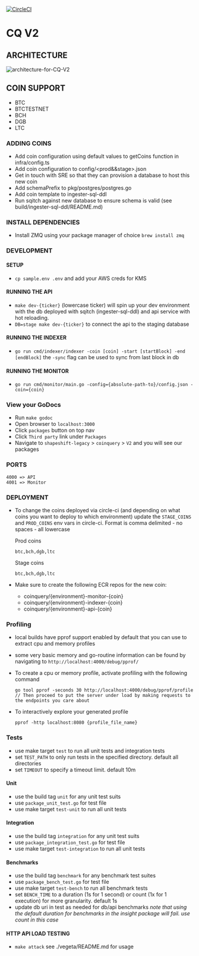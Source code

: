 [![CircleCI](https://circleci.com/gh/shapeshift-legacy/coinquery/tree/master.svg?style=svg&circle-token=0e63ce312a37063ae94da27ee58282aa80a9359d)](https://circleci.com/gh/shapeshift-legacy/coinquery/tree/master)

# CQ V2

## ARCHITECTURE 

![architecture-for-CQ-V2](images/CQ-V2.png?raw=true "architecture-for-CQ-V2")

## COIN SUPPORT

- BTC
- BTCTESTNET
- BCH
- DGB
- LTC

### ADDING COINS

- Add coin configuration using default values to getCoins function in infra/config.ts 
- Add coin configuration to config/<prod&&stage>.json 
- Get in touch with SRE so that they can provision a database to host this new coin
- Add schemaPrefix to pkg/postgres/postgres.go
- Add coin template to ingester-sql-ddl
- Run sqitch against new database to ensure schema is valid (see build/ingester-sql-ddl/README.md)

### INSTALL DEPENDENCIES
- Install ZMQ using your package manager of choice `brew install zmq`

### DEVELOPMENT

#### SETUP
- `cp sample.env .env` and add your AWS creds for KMS

#### RUNNING THE API
- `make dev-{ticker}` (lowercase ticker) will spin up your dev environment with the db deployed with sqitch (ingester-sql-ddl) and api service with hot reloading.
- `DB=stage make dev-{ticker}` to connect the api to the staging database

#### RUNNING THE INDEXER
- `go run cmd/indexer/indexer -coin [coin] -start [startBlock] -end [endBlock]` the `-sync` flag can be used to sync from last block in db

#### RUNNING THE MONITOR
- `go run cmd/monitor/main.go -config={absolute-path-to}/config.json -coin={coin}`

### View your GoDocs
- Run `make godoc`
- Open browser to `localhost:3000`
- Click `packages` button on top nav
- Click `Third party` link under `Packages`
- Navigate to `shapeshift-legacy` > `coinquery` > `V2` and you will see our packages

### PORTS

```
4000 => API
4001 => Monitor
```

### DEPLOYMENT 

- To change the coins deployed via circle-ci (and depending on what coins you want to deploy to which environment) update the `STAGE_COINS` and `PROD_COINS` env vars in circle-ci. Format is comma delimited - no spaces - all lowercase
    
    Prod coins
	```
	btc,bch,dgb,ltc
	```
 
   Stage coins
	```
	btc,bch,dgb,ltc
	```

- Make sure to create the following ECR repos for the new coin:
	- coinquery/{environment}-monitor-{coin}
	- coinquery/{environment}-indexer-{coin}
	- coinquery/{environment}-api-{coin}

### Profiling
- local builds have pprof support enabled by default that you can use to extract cpu and memory profiles
- some very basic memory and go-routine information can be found by navigating to `http://localhost:4000/debug/pprof/`
- To create a cpu or memory profile, activate profiling with the following command

	```
	go tool pprof -seconds 30 http://localhost:4000/debug/pprof/profile
	// Then proceed to put the server under load by making requests to the endpoints you care about
	```

- To interactively explore your generated profile

	```
	pprof -http localhost:8080 {profile_file_name}
	```

### Tests
- use make target `test` to run all unit tests and integration tests
- set `TEST_PATH` to only run tests in the specified directory. default all directories
- set `TIMEOUT` to specify a timeout limit. default 10m

#### Unit
- use the build tag `unit` for any unit test suits
- use `package_unit_test.go` for test file
- use make target `test-unit` to run all unit tests

#### Integration
- use the build tag `integration` for any unit test suits
- use `package_integration_test.go` for test file
- use make target `test-integration` to run all unit tests

#### Benchmarks
- use the build tag `benchmark` for any benchmark test suites
- use `package_bench_test.go` for test file
- use make target `test-bench` to run all benchmark tests
- set `BENCH_TIME` to a duration (1s for 1 second) or count (1x for 1 execution) for more granularity. default 1s
- update db uri in test as needed for db/api benchmarks
*note that using the default duration for benchmarks in the insight package will fail. use count in this case*

#### HTTP API LOAD TESTING
- `make attack` see ./vegeta/README.md for usage
